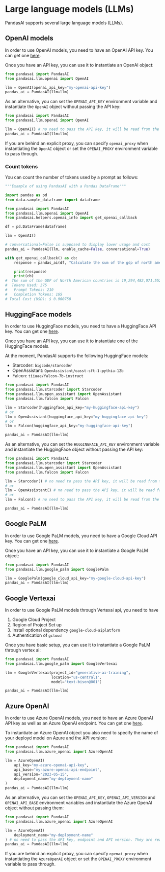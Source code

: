 # Large language models (LLMs)

PandasAI supports several large language models (LLMs).

## OpenAI models

In order to use OpenAI models, you need to have an OpenAI API key. You can get one [here](https://platform.openai.com/).

Once you have an API key, you can use it to instantiate an OpenAI object:

```python
from pandasai import PandasAI
from pandasai.llm.openai import OpenAI

llm = OpenAI(openai_api_key="my-openai-api-key")
pandas_ai = PandasAI(llm=llm)
```

As an alternative, you can set the `OPENAI_API_KEY` environment variable and instantiate the `OpenAI` object without passing the API key:

```python
from pandasai import PandasAI
from pandasai.llm.openai import OpenAI

llm = OpenAI() # no need to pass the API key, it will be read from the environment variable
pandas_ai = PandasAI(llm=llm)
```

If you are behind an explicit proxy, you can specify `openai_proxy` when instantiating the `OpenAI` object or set the `OPENAI_PROXY` environment variable to pass through.

### Count tokens

You can count the number of tokens used by a prompt as follows:

```python
"""Example of using PandasAI with a Pandas DataFrame"""

import pandas as pd
from data.sample_dataframe import dataframe

from pandasai import PandasAI
from pandasai.llm.openai import OpenAI
from pandasai.helpers.openai_info import get_openai_callback

df = pd.DataFrame(dataframe)

llm = OpenAI()

# conversational=False is supposed to display lower usage and cost
pandas_ai = PandasAI(llm, enable_cache=False, conversational=True)

with get_openai_callback() as cb:
    response = pandas_ai(df, "Calculate the sum of the gdp of north american countries")

    print(response)
    print(cb)
#  The sum of the GDP of North American countries is 19,294,482,071,552.
#  Tokens Used: 375
#	Prompt Tokens: 210
#	Completion Tokens: 165
# Total Cost (USD): $ 0.000750
```

## HuggingFace models

In order to use HuggingFace models, you need to have a HuggingFace API key. You can get one [here](https://huggingface.co/join).

Once you have an API key, you can use it to instantiate one of the HuggingFace models.

At the moment, PandasAI supports the following HuggingFace models:

- Starcoder: `bigcode/starcoder`
- OpenAssistant: `OpenAssistant/oasst-sft-1-pythia-12b`
- Falcon: `tiiuae/falcon-7b-instruct`

```python
from pandasai import PandasAI
from pandasai.llm.starcoder import Starcoder
from pandasai.llm.open_assistant import OpenAssistant
from pandasai.llm.falcon import Falcon

llm = Starcoder(huggingface_api_key="my-huggingface-api-key")
# or
llm = OpenAssistant(huggingface_api_key="my-huggingface-api-key")
# or
llm = Falcon(huggingface_api_key="my-huggingface-api-key")

pandas_ai = PandasAI(llm=llm)
```

As an alternative, you can set the `HUGGINGFACE_API_KEY` environment variable and instantiate the HuggingFace object without passing the API key:

```python
from pandasai import PandasAI
from pandasai.llm.starcoder import Starcoder
from pandasai.llm.open_assistant import OpenAssistant
from pandasai.llm.falcon import Falcon

llm = Starcoder() # no need to pass the API key, it will be read from the environment variable
# or
llm = OpenAssistant() # no need to pass the API key, it will be read from the environment variable
# or
llm = Falcon() # no need to pass the API key, it will be read from the environment variable

pandas_ai = PandasAI(llm=llm)
```

## Google PaLM

In order to use Google PaLM models, you need to have a Google Cloud API key. You can get one [here](https://developers.generativeai.google/tutorials/setup).

Once you have an API key, you can use it to instantiate a Google PaLM object:

```python
from pandasai import PandasAI
from pandasai.llm.google_palm import GooglePalm

llm = GooglePalm(google_cloud_api_key="my-google-cloud-api-key")
pandas_ai = PandasAI(llm=llm)
```

## Google Vertexai

In order to use Google PaLM models through Vertexai api, you need to have

1. Google Cloud Project
2. Region of Project Set up
3. Install optional dependency `google-cloud-aiplatform `
4. Authentication of `gcloud`

Once you have basic setup, you can use it to instantiate a Google PaLM through vertex ai:

```python
from pandasai import PandasAI
from pandasai.llm.google_palm import GoogleVertexai

llm = GoogleVertexai(project_id="generative-ai-training",
                     location="us-central1",
                     model="text-bison@001")

pandas_ai = PandasAI(llm=llm)

```

## Azure OpenAI

In order to use Azure OpenAI models, you need to have an Azure OpenAI API key as well as an Azure OpenAI endpoint. You can get one [here](https://azure.microsoft.com/it-it/products/cognitive-services/openai-service).

To instantiate an Azure OpenAI object you also need to specify the name of your deployd model on Azure and the API version:

```python
from pandasai import PandasAI
from pandasai.llm.azure_openai import AzureOpenAI

llm = AzureOpenAI(
    api_key="my-azure-openai-api-key",
    api_base="my-azure-openai-api-endpoint",
    api_version="2023-05-15",
    deployment_name="my-deployment-name"
)
pandas_ai = PandasAI(llm=llm)
```

As an alternative, you can set the `OPENAI_API_KEY`, `OPENAI_API_VERSION` and `OPENAI_API_BASE` environment variables and instantiate the Azure OpenAI object without passing them:

```python
from pandasai import PandasAI
from pandasai.llm.azure_openai import AzureOpenAI

llm = AzureOpenAI(
    deployment_name="my-deployment-name"
) # no need to pass the API key, endpoint and API version. They are read from the environment variable
pandas_ai = PandasAI(llm=llm)
```

If you are behind an explicit proxy, you can specify `openai_proxy` when instantiating the `AzureOpenAI` object or set the `OPENAI_PROXY` environment variable to pass through.
